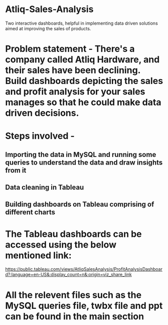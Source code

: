# Atliq-Sales-Analysis
Two interactive dashboards, helpful in implementing data driven solutions aimed at improving the sales of products.

# Problem statement - There's a company called Atliq Hardware, and their sales have been declining. Build dashboards depicting the sales and profit analysis for your sales manages so that he could make data driven decisions.

# Steps involved - 
## Importing the data in MySQL and running some queries to understand the data and draw insights from it
## Data cleaning in Tableau
## Building dashboards on Tableau comprising of different charts

# The Tableau dashboards can be accessed using the below mentioned link:
https://public.tableau.com/views/AtliqSalesAnalysis/ProfitAnalysisDashboard?:language=en-US&:display_count=n&:origin=viz_share_link

# All the relevent files such as the MySQL queries file, twbx file and ppt can be found in the main section
